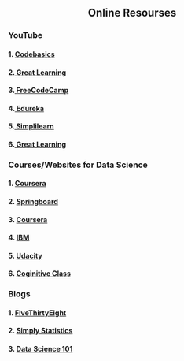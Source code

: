<h2 align="center">Online Resourses</h2>
<h3>YouTube</h3>
<h4>1. <a href="https://www.youtube.com/watch?v=JL_grPUnXzY&list=PLeo1K3hjS3us_ELKYSj_Fth2tIEkdKXvV"> Codebasics</a></h4>
<h4>2.<a href="https://www.youtube.com/watch?v=u2zsY-2uZiE"> Great Learning</a></h4>
<h4>3.<a href="https://www.youtube.com/watch?v=ua-CiDNNj30"> FreeCodeCamp</a></h4>
<h4>4.<a href="https://www.youtube.com/watch?v=-ETQ97mXXF0"> Edureka</a></h4>
<h4>5.<a href="https://www.youtube.com/watch?v=xvEKQefqQ7A"> Simplilearn</a></h4>
<h4>6.<a href="https://www.youtube.com/watch?v=JDcZBzb46ts"> Great Learning</a></h4>

<h3>Courses/Websites for Data Science</h3>
<h4>1. <a href="https://www.coursera.org/specializations/jhu-data-science">Coursera</a></h4>
<h4>2. <a href="https://www.springboard.com/courses/data-science-career-track/">Springboard</a></h4>
<h4>3. <a href="https://www.coursera.org/specializations/jhu-data-science?utm_source=gg&utm_medium=sem&campaignid=426374097&adgroupid=34475309733&device=c&keyword=%2Bdata%20%2Bscience%20%2Bcourse%20%2Bonline&matchtype=b&network=g&devicemodel=&adpostion=1t1&creativeid=149996441486&hide_mobile_promo&gclid=CjwKEAjw07nJBRDG_tvshefHhWQSJABRcE-ZLNV-z2gulUMCuXEyp-mRRcsk_moZNmEHY-0A4GOnPBoCHD3w_wcB">Coursera</a></h4>
<h4>4. <a href="https://www.coursera.org/professional-certificates/ibm-data-science">IBM</a></h4>
<h4>5. <a href="https://classroom.udacity.com/courses/ud359">Udacity</a></h4>
<h4>6. <a href="https://cognitiveclass.ai/courses/data-science-101">Coginitive Class</a></h4>

<h3>Blogs</h3>
<h4>1. <a href="http://fivethirtyeight.com/">FiveThirtyEight</a></h4>
<h4>2. <a href="http://simplystatistics.org/">Simply Statistics</a></h4>
<h4>3. <a href="http://101.datascience.community/">Data Science 101</a></h4>


